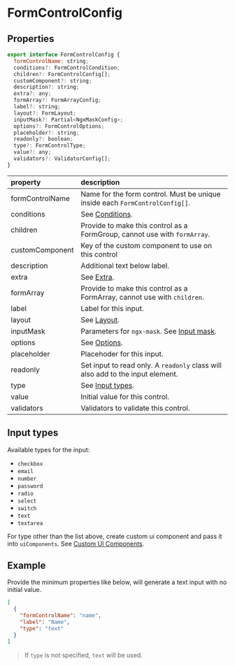 # FormControlConfig

## Properties

```javascript
export interface FormControlConfig {
  formControlName: string;
  conditions?: FormControlCondition;
  children?: FormControlConfig[];
  customComponent?: string;
  description?: string;
  extra?: any;
  formArray?: FormArrayConfig;
  label?: string;
  layout?: FormLayout;
  inputMask?: Partial<NgxMaskConfig>;
  options?: FormControlOptions;
  placeholder?: string;
  readonly?: boolean;
  type?: FormControlType;
  value?: any;
  validators?: ValidatorConfig[];
}
```

[Conditions]: ../../v4/conditions/conditions_en.md
[Extra]: ../../v4/extra/extra_en.md
[Layout]: ../../v4/styling/styling_en.md#layout
[Input mask]: ../../v4/input-mask/input-mask_en.md
[Options]: ../../v4/options/options_en.md

| property        | description                                                                    |
| :-------------- | :----------------------------------------------------------------------------- |
| formControlName | Name for the form control. Must be unique inside each `FormControlConfig[]`.   |
| conditions      | See [Conditions].                                                              |
| children        | Provide to make this control as a FormGroup, cannot use with `formArray`.      |
| customComponent | Key of the custom component to use on this control                             |
| description     | Additional text below label.                                                   |
| extra           | See [Extra].                                                                   |
| formArray       | Provide to make this control as a FormArray, cannot use with `children`.       |
| label           | Label for this input.                                                          |
| layout          | See [Layout].                                                                  |
| inputMask       | Parameters for `ngx-mask`. See [Input mask].                                   |
| options         | See [Options].                                                                 |
| placeholder     | Placehoder for this input.                                                     |
| readonly        | Set input to read only. A `readonly` class will also add to the input element. |
| type            | See [Input types](#input-types).                                               |
| value           | Initial value for this control.                                                |
| validators      | Validators to validate this control.                                           |

## Input types

Available types for the input:

- `checkbox`
- `email`
- `number`
- `password`
- `radio`
- `select`
- `switch`
- `text`
- `textarea`

For type other than the list above, create custom ui component and pass it into `uiComponents`. See [Custom UI Components](../../v4/custom-components/custom-components_en.md#custom-ui-components).

## Example

Provide the minimum properties like below, will generate a text input with no initial value.

```json
[
  {
    "formControlName": "name",
    "label": "Name",
    "type": "text"
  }
]
```

> If `type` is not specified, `text` will be used.
